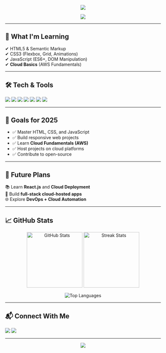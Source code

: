 <!-- Profile Header with Banner -->
<p align="center">
  <img src="https://capsule-render.vercel.app/api?type=waving&color=0:1e3c72,100:2a5298&height=180&section=header&text=Hi%20There!%20I'm%20Lavanya%20👋&fontSize=35&fontColor=ffffff" />
</p>

<!-- Typing Animation -->
<p align="center">
  <img src="https://readme-typing-svg.herokuapp.com?font=Fira+Code&size=24&pause=1000&color=2A5298&center=true&vCenter=true&width=500&lines=Aspiring+Frontend+Developer; Learning+HTML%2C+CSS%2C+JavaScript+%26+Cloud;Building+Modern+Web+Experiences">
</p>

---

## 🌱 What I'm Learning  
✔ HTML5 & Semantic Markup  
✔ CSS3 (Flexbox, Grid, Animations)  
✔ JavaScript (ES6+, DOM Manipulation)  
✔ **Cloud Basics** (AWS Fundamentals)  

---

## 🛠 Tech & Tools  
<p>
  <!-- Frontend -->
  <img src="https://img.shields.io/badge/HTML-E34F26?style=for-the-badge&logo=html5&logoColor=white" />
  <img src="https://img.shields.io/badge/CSS-1572B6?style=for-the-badge&logo=css3&logoColor=white" />
  <img src="https://img.shields.io/badge/JavaScript-F7DF1E?style=for-the-badge&logo=javascript&logoColor=black" />
  <!-- Tools -->
  <img src="https://img.shields.io/badge/Git-F05032?style=for-the-badge&logo=git&logoColor=white" />
  <img src="https://img.shields.io/badge/GitHub-181717?style=for-the-badge&logo=github&logoColor=white" />
  <img src="https://img.shields.io/badge/VS%20Code-0078d7?style=for-the-badge&logo=visual-studio-code&logoColor=white" />
  <!-- Cloud -->
  <img src="https://img.shields.io/badge/AWS-FF9900?style=for-the-badge&logo=amazonaws&logoColor=white" />
</p>

---

## 🌟 Goals for 2025  
- ✅ Master HTML, CSS, and JavaScript  
- ✅ Build responsive web projects  
- ✅ Learn **Cloud Fundamentals (AWS)**  
- ✅ Host projects on cloud platforms  
- ✅ Contribute to open-source  

---

## 📌 Future Plans  
📚 Learn **React.js** and **Cloud Deployment**  
🚀 Build **full-stack cloud-hosted apps**  
🌐 Explore **DevOps + Cloud Automation**  

---

## 📈 GitHub Stats  
<p align="center">
  <img src="https://github-readme-stats.vercel.app/api?username=lava2006&show_icons=true&theme=tokyonight" alt="GitHub Stats" height="180"/>
  <img src="https://github-readme-streak-stats.herokuapp.com?user=lava2006&theme=tokyonight&hide_border=true" alt="Streak Stats" height="180"/>
</p>

<p align="center">
  <img src="https://github-readme-stats.vercel.app/api/top-langs/?username=lava2006&layout=compact&theme=tokyonight" alt="Top Languages" />
</p>

---

## 📬 Connect With Me  
<p>
  <a href="lavanya-ragavan"><img src="https://img.shields.io/badge/LinkedIn-0A66C2?style=for-the-badge&logo=linkedin&logoColor=white" /></a>
  <a href="mailto:lavanyaragavan08@gmail.com"><img src="https://img.shields.io/badge/Email-D14836?style=for-the-badge&logo=gmail&logoColor=white" /></a>
</p>

---

<p align="center">
  <img src="https://capsule-render.vercel.app/api?type=waving&color=0:1e3c72,100:2a5298&height=120&section=footer" />
</p>
